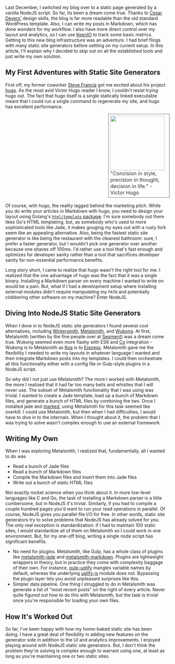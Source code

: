 Last December, I switched my blog over to a static page generated by a vanilla NodeJS script. So far, its been a dream come true. Thanks to [Cesar Devers'](https://github.com/deverseli800) design skills, the blog is far more readable than the old standard WordPress template. Also, I can write my posts in Markdown, which has done wonders for my workflow. I also have more direct control over my layout and analytics, so I can use [KeenIO](https://keen.io/) to track some basic metrics. Getting to this new blog infrastructure was an adventure. I had brief flings with many static site generators before settling on my current setup. In this article, I'll explain why I decided to skip out on all the established tools and just write my own solution.

## My First Adventures with Static Site Generators

First off, my former coworker [Steve Francia](https://github.com/spf13) got me excited about his project [hugo](https://github.com/spf13/hugo). As the most avid Victor Hugo reader I know, I couldn't resist trying hugo out. The fact that hugo itself is a single statically linked executable meant that I could run a single command to regenerate my site, and hugo has excellent performance.

<div style="padding: 5px; border: 1px solid #666; width: 180px; font-size: 12pt; color: #333; margin-left: 323px; margin-bottom: 1em;">
<img src="http://upload.wikimedia.org/wikipedia/commons/thumb/e/e6/Victor_Hugo_by_%C3%89tienne_Carjat_1876_-_full.jpg/800px-Victor_Hugo_by_%C3%89tienne_Carjat_1876_-_full.jpg" style="width: 170px">
"Concision in style, precision in thought, decision in life." - Victor Hugo
</div>

Of course, with hugo, the reality lagged behind the marketing pitch. While you do write your articles in Markdown with hugo, you need to design your layout using Golang's [`html/template` package](http://golang.org/pkg/html/template/). I'm sure somebody out there likes Go's HTML templating, but, as somebody who's used to more sophisticated tools like Jade, it makes gouging my eyes out with a rusty fork seem like an appealing alternative. Also, being the fastest static site generator is like being the restaurant with the cleanest bathroom: sure, I prefer a faster generator, but I wouldn't pick one generator over another because one shaves off 100ms. I'd rather use a tool that's fast enough and optimizes for developer sanity rather than a tool that sacrifices developer sanity for non-essential performance benefits.

Long story short, I came to realize that hugo wasn't the right tool for me. I realized that the one advantage of hugo was the fact that it was a single binary. Installing a Markdown parser on every machine I wanted to write on would be a pain. But, what if I had a development setup where installing external modules didn't require manipulating my `PATH` and potentially clobbering other software on my machine? Enter NodeJS. 

## Diving Into NodeJS Static Site Generators

When I dove in to NodeJS static site generators I found several cool alternatives, including [Wintersmith](http://wintersmith.io/), [Metalsmith](https://www.npmjs.com/package/metalsmith), and [Wukong](https://www.npmjs.com/package/wukong). At first, Metalsmith (written by the fine people over at [Segment](https://segment.com/)) was a dream come true. Wukong seemed even more flashy with ES6 and [Co](https://www.npmjs.com/package/co) integration - Wukong is to Metalsmith as [Koa](https://www.npmjs.com/package/koa) is to [Express](https://www.npmjs.com/package/express). Metalsmith gave me the flexibility I needed to write my layouts in whatever language I wanted and then integrate Markdown posts into my templates. I could then orchestrate all this functionality either with a config file or Gulp-style plugins in a NodeJS script.

So why did I not just use Metalsmith? The more I worked with Metalsmith, the more I realized that it had far too many bells and whistles that I will never use. The subset of Metalsmith functionality that I was using was trivial. I wanted to create a Jade template, load up a bunch of Markdown files, and generate a bunch of HTML files by combining the two. Once I installed jade and [marked](https://www.npmjs.com/package/marked), using Metalsmith for this task seemed like overkill. I could use Metalsmith, but then when I had difficulties, I would have to dive in to the internals. When I thought about it, the problem that I was trying to solve wasn't complex enough to use an external framework.

## Writing My Own

When I was exploring Metalsmith, I realized that, fundamentally, all I wanted to do was

* Read a bunch of Jade files
* Read a bunch of Markdown files
* Compile the Markdown files and insert them into Jade files
* Write out a bunch of static HTML files

Not exactly rocket science when you think about it. In more low-level languages like C and Go, the task of installing a Markdown parser is a little cumbersome, but in NodeJS it's trivial. Similarly, if you had to compile a couple hundred pages you'd want to run your read operations in parallel. Of course, NodeJS gives you parallel file I/O for free. In other words, static site generators try to solve problems that NodeJS has already solved for you. The only real exception is standardization: if I had to maintain 100 static sites, I would standardize all of them on Metalsmith so I could work in one environment. But, for my one-off blog, writing a single node script has significant benefits.

* No need for plugins. Metalsmith, like Gulp, has a whole class of plugins like [metalsmith-jade](https://www.npmjs.com/package/metalsmith-jade) and [metalsmith-markdown](https://www.npmjs.com/package/metalsmith-markdown). Plugins are lightweight wrappers in theory, but in practice they come with complexity baggage of their own. For instance, [gulp-uglify](https://www.npmjs.com/package/gulp-uglify) mangles variable names by default, whereas the underlying [uglify-js](https://www.npmjs.com/package/uglify-js) module does not. Bypassing the plugin layer lets you avoid unpleasant surprises like this.
* Simpler data pipeline. One thing I struggled to do in Metalsmith was generate a list of "most recent posts" on the right of every article. Never quite figured out how to do this with Metalsmith, but the task is trivial once you're responsible for loading your own files.

## How It's Worked Out

So far, I've been happy with how my home-baked static site has been doing. I have a great deal of flexibility in adding new features on the generator side in addition to the UI and analytics improvements. I enjoyed playing around with NodeJS static site generators. But, I don't think the problem they're solving is complex enough to warrant using one, at least as long as you're maintaining one or two static sites.
